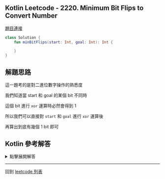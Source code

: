 ## Kotlin Leetcode - 2220. Minimum Bit Flips to Convert Number

[題目連接](https://leetcode.com/problems/minimum-bit-flips-to-convert-number/)

```kotlin
class Solution {
    fun minBitFlips(start: Int, goal: Int): Int {

    }
}
```

## 解題思路

這一題考的是對二進位數字操作的熟悉度

我們知道當 start 和 goal 的某個 bit 不同時

這個 bit 進行 `xor` 運算時必然會得到 1

所以我們可以直接對 `start` 和 `goal` 進行 `xor` 運算後

再算出到底有幾個 1 bit 即可

## Kotlin 參考解答
<details>
  <summary>點擊展開解答</summary>
使用單個表達式的解法如下

```kotlin
class Solution {
    fun minBitFlips(start: Int, goal: Int): Int =
    (start xor goal).countOneBits()
}
```

由於 leetcode 的 Kotlin 版本比較舊 

還沒有 `countOneBits()`
 
所以我們得換個寫法

```kotlin
class Solution {
    fun minBitFlips(start: Int, goal: Int): Int =
    Integer.bitCount(start xor goal)
}
```
</details>

------

回到 [leetcode 列表](index.md)
